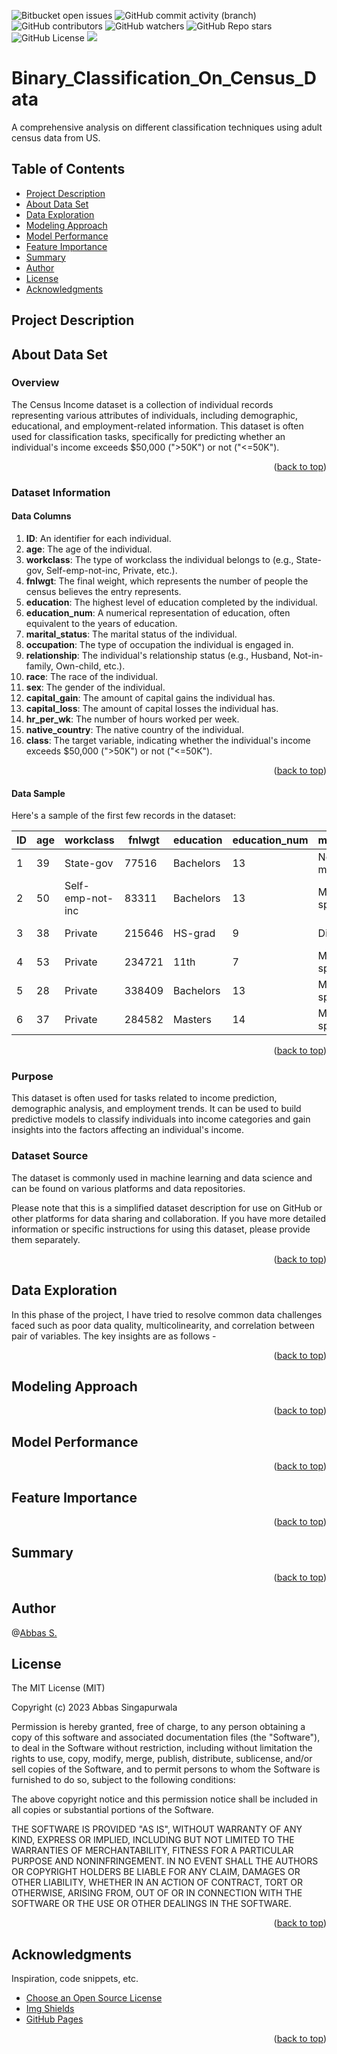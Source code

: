 <a name="readme-top"></a>
![Bitbucket open issues](https://img.shields.io/bitbucket/issues/clkride/Binary_Classification_On_Census_Data?style=flat-square)
![GitHub commit activity (branch)](https://img.shields.io/github/commit-activity/m/clkride/Binary_Classification_On_Census_Data?style=flat-square)
![GitHub contributors](https://img.shields.io/github/contributors/clkride/Binary_Classification_On_Census_Data?style=flat-square)
![GitHub watchers](https://img.shields.io/github/watchers/clkride/Binary_Classification_On_Census_Data?style=flat-square)
![GitHub Repo stars](https://img.shields.io/github/stars/clkride/Binary_Classification_On_Census_Data?style=flat-square)
![GitHub License](https://img.shields.io/github/license/clkride/Binary_Classification_On_Census_Data?style=flat-square)
<a href="https://linkedin.com/in/abbas-singapurwala">
<img src="https://img.shields.io/badge/LinkedIn-blue?style=flat&logo=linkedin&labelColor=blue">
</a>

# Binary_Classification_On_Census_Data
A comprehensive analysis on different classification techniques using adult census data from US. 

## Table of Contents
- [Project Description](#project-description)
- [About Data Set](#about-data-set)
- [Data Exploration](#data-exploration)
- [Modeling Approach](#modeling-approach)
- [Model Performance](#model-performance)
- [Feature Importance](#feature-importance)
- [Summary](#summary)
- [Author](#author)
- [License](#license)
- [Acknowledgments](#acknowledgments)

## Project Description

## About Data Set
### Overview
The Census Income dataset is a collection of individual records representing various attributes of individuals, including demographic, educational, and employment-related information. This dataset is often used for classification tasks, specifically for predicting whether an individual's income exceeds $50,000 (">50K") or not ("<=50K").


<p align="right">(<a href="#readme-top">back to top</a>)</p>

### Dataset Information

#### Data Columns

1. **ID**: An identifier for each individual.
2. **age**: The age of the individual.
3. **workclass**: The type of workclass the individual belongs to (e.g., State-gov, Self-emp-not-inc, Private, etc.).
4. **fnlwgt**: The final weight, which represents the number of people the census believes the entry represents.
5. **education**: The highest level of education completed by the individual.
6. **education_num**: A numerical representation of education, often equivalent to the years of education.
7. **marital_status**: The marital status of the individual.
8. **occupation**: The type of occupation the individual is engaged in.
9. **relationship**: The individual's relationship status (e.g., Husband, Not-in-family, Own-child, etc.).
10. **race**: The race of the individual.
11. **sex**: The gender of the individual.
12. **capital_gain**: The amount of capital gains the individual has.
13. **capital_loss**: The amount of capital losses the individual has.
14. **hr_per_wk**: The number of hours worked per week.
15. **native_country**: The native country of the individual.
16. **class**: The target variable, indicating whether the individual's income exceeds $50,000 (">50K") or not ("<=50K").
<p align="right">(<a href="#readme-top">back to top</a>)</p>

#### Data Sample
Here's a sample of the first few records in the dataset:

| ID | age | workclass          | fnlwgt | education    | education_num | marital_status       | occupation         | relationship   | race   | sex   | capital_gain | capital_loss | hr_per_wk | native_country | class |
|----|-----|--------------------|--------|--------------|---------------|----------------------|--------------------|----------------|--------|-------|--------------|--------------|-----------|----------------|-------|
| 1  | 39  | State-gov          | 77516  | Bachelors    | 13            | Never-married        | Adm-clerical        | Not-in-family  | White  | Male  | 2174         | 0            | 40        | United-States  | <=50K |
| 2  | 50  | Self-emp-not-inc   | 83311  | Bachelors    | 13            | Married-civ-spouse  | Exec-managerial    | Husband        | White  | Male  | 0            | 0            | 13        | United-States  | <=50K |
| 3  | 38  | Private            | 215646 | HS-grad      | 9             | Divorced             | Handlers-cleaners  | Not-in-family  | White  | Male  | 0            | 0            | 40        | United-States  | <=50K |
| 4  | 53  | Private            | 234721 | 11th         | 7             | Married-civ-spouse  | Handlers-cleaners  | Husband        | Black  | Male  | 0            | 0            | 40        | United-States  | <=50K |
| 5  | 28  | Private            | 338409 | Bachelors    | 13            | Married-civ-spouse  | Prof-specialty     | Wife           | Black  | Female | 0            | 0            | 40        | Cuba           | <=50K |
| 6  | 37  | Private            | 284582 | Masters      | 14            | Married-civ-spouse  | Exec-managerial    | Wife           | White  | Female | 0            | 0            | 40        | United-States  | <=50K |

<p align="right">(<a href="#readme-top">back to top</a>)</p>

### Purpose
This dataset is often used for tasks related to income prediction, demographic analysis, and employment trends. It can be used to build predictive models to classify individuals into income categories and gain insights into the factors affecting an individual's income.

### Dataset Source
The dataset is commonly used in machine learning and data science and can be found on various platforms and data repositories.

Please note that this is a simplified dataset description for use on GitHub or other platforms for data sharing and collaboration. If you have more detailed information or specific instructions for using this dataset, please provide them separately.


<p align="right">(<a href="#readme-top">back to top</a>)</p>

## Data Exploration
In this phase of the project, I have tried to resolve common data challenges faced such as poor data quality, multicolinearity, and correlation between pair of variables. The key insights are as follows -

<p align="right">(<a href="#readme-top">back to top</a>)</p>

## Modeling Approach

<p align="right">(<a href="#readme-top">back to top</a>)</p>

## Model Performance

<p align="right">(<a href="#readme-top">back to top</a>)</p>

## Feature Importance

<p align="right">(<a href="#readme-top">back to top</a>)</p>

## Summary

<p align="right">(<a href="#readme-top">back to top</a>)</p>


## Author
 @[Abbas S.](https://github.com/clkride)

## License
The MIT License (MIT)

Copyright (c) 2023 Abbas Singapurwala

Permission is hereby granted, free of charge, to any person obtaining
a copy of this software and associated documentation files (the
"Software"), to deal in the Software without restriction, including
without limitation the rights to use, copy, modify, merge, publish,
distribute, sublicense, and/or sell copies of the Software, and to
permit persons to whom the Software is furnished to do so, subject to
the following conditions:

The above copyright notice and this permission notice shall be
included in all copies or substantial portions of the Software.

THE SOFTWARE IS PROVIDED "AS IS", WITHOUT WARRANTY OF ANY KIND,
EXPRESS OR IMPLIED, INCLUDING BUT NOT LIMITED TO THE WARRANTIES OF
MERCHANTABILITY, FITNESS FOR A PARTICULAR PURPOSE AND
NONINFRINGEMENT. IN NO EVENT SHALL THE AUTHORS OR COPYRIGHT HOLDERS BE
LIABLE FOR ANY CLAIM, DAMAGES OR OTHER LIABILITY, WHETHER IN AN ACTION
OF CONTRACT, TORT OR OTHERWISE, ARISING FROM, OUT OF OR IN CONNECTION
WITH THE SOFTWARE OR THE USE OR OTHER DEALINGS IN THE SOFTWARE.

<p align="right">(<a href="#readme-top">back to top</a>)</p>

## Acknowledgments
Inspiration, code snippets, etc.
* [Choose an Open Source License](https://choosealicense.com)
* [Img Shields](https://shields.io)
* [GitHub Pages](https://pages.github.com)
<p align="right">(<a href="#readme-top">back to top</a>)</p>

